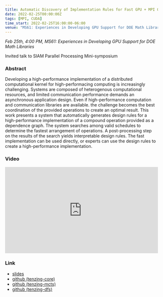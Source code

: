 ```yaml
---
title: Automatic Discovery of Implementation Rules for Fast GPU + MPI Operations
date: 2022-02-25T00:00:00Z
tags: [MPI, CUDA]
time_start: 2022-02-25T16:00:00-06:00
venue: "MS61: Experiences in Developing GPU Support for DOE Math Libraries"
---
```


*Feb 25th, 4:00 PM, MS61: Experiences in Developing GPU Support for DOE Math Libraries*

Invited talk to SIAM Parallel Processing Mini-symposium

### Abstract

Developing a high-performance implementation of a distributed computational kernel for high-performacing computing is increasingly challenging. Systems are composed of heterogenous computational resources, and limited communication performance demands an asynchronous application design. Even if high-performance computation and communication libraries are available. the challenge becomes the best coordination of the provided operations to create an optimal result. This work presents a system that automatically generates design rules for a high-performance implementation of a compound operation provided as a dependence graph. The system searches among valid schedules to determine the fastest arrangement of operations. A post-processing step on the results of the search yields interpretable design rules. The fast implementation can be used directly, or experts can use the design rules to create a high-performance implementation.

### Video

<div style="padding:56.25% 0 0 0;position:relative;"><iframe src="https://player.vimeo.com/video/682527688?h=88d35e0542&amp;badge=0&amp;autopause=0&amp;player_id=0&amp;app_id=58479" frameborder="0" allow="autoplay; fullscreen; picture-in-picture" allowfullscreen style="position:absolute;top:0;left:0;width:100%;height:100%;" title="Automatic Discovery of Implementation Rules for Fast GPU + MPI Operations"></iframe></div><script src="https://player.vimeo.com/api/player.js"></script>

### Link

* [slides](/pdf/20220225_siampp.pdf)
* [github (tenzing-core)](https://github.com/sandialabs/tenzing-core)
* [github (tenzing-mcts)](https://github.com/sandialabs/tenzing-mcts)
* [github (tenzing-dfs)](https://github.com/sandialabs/tenzing-dfs)